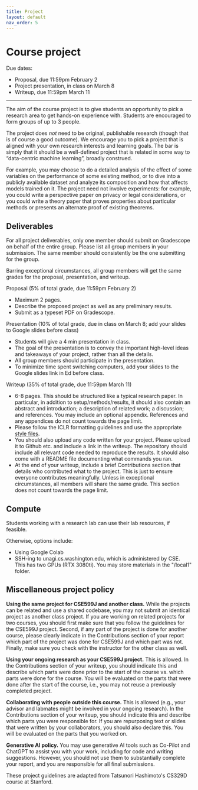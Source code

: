 ```yaml
---
title: Project
layout: default
nav_order: 5
---
```


# Course project 

Due dates:
- Proposal, due 11:59pm February 2
- Project presentation, in class on March 8
- Writeup, due 11:59pm March 11

* * *

The aim of the course project is to give students an opportunity to pick a research area to get hands-on experience with. Students are encouraged to form groups of up to 3 people.

The project does *not* need to be original, publishable research (though that is of course a good outcome). We encourage you to pick a project that is aligned with your own research interests and learning goals. The bar is simply that it should be a well-defined project that is related in some way to “data-centric machine learning”, broadly construed. 

For example, you may choose to do a detailed analysis of the effect of some variables on the performance of some existing method, or to dive into a publicly available dataset and analyze its composition and how that affects models trained on it. The project need not involve experiments: for example, you could write a perspective paper on privacy or legal considerations, or you could write a theory paper that proves properties about particular methods or presents an alternate proof of existing theorems.


## Deliverables

For all project deliverables, only one member should submit on Gradescope on behalf of the entire group. Please list all group members in your submission. The same member should consistently be the one submitting for the group.

Barring exceptional circumstances, all group members will get the same grades for the proposal, presentation, and writeup.

Proposal (5% of total grade, due 11:59pm February 2)
- Maximum 2 pages. 
- Describe the proposed project as well as any preliminary results.
- Submit as a typeset PDF on Gradescope. 

Presentation (10% of total grade, due in class on March 8; add your slides to Google slides before class)
- Students will give a 4 min presentation in class.
- The goal of the presentation is to convey the important high-level ideas and takeaways of your project, rather than all the details.
- All group members should participate in the presentation.
- To minimize time spent switching computers, add your slides to the Google slides link in Ed before class.

Writeup (35% of total grade, due 11:59pm March 11)
- 6-8 pages. This should be structured like a typical research paper. In particular, in addition to setup/methods/results, it should also contain an abstract and introduction; a description of related work; a discussion; and references. You may include an optional appendix. References and any appendices do not count towards the page limit.
- Please follow the ICLR formatting guidelines and use the appropriate [style files](https://github.com/ICLR/Master-Template/raw/master/iclr2023.zip).
- You should also upload any code written for your project. Please upload it to Github etc. and include a link in the writeup. The repository should include all relevant code needed to reproduce the results. It should also come with a README file documenting what commands you ran.
- At the end of your writeup, include a brief Contributions section that details who contributed what to the project. This is just to ensure everyone contributes meaningfully. Unless in exceptional circumstances, all members will share the same grade. This section does not count towards the page limit.


## Compute

Students working with a research lab can use their lab resources, if feasible.

Otherwise, options include:
- Using Google Colab
- SSH-ing to unagi.cs.washington.edu, which is administered by CSE. This has two GPUs (RTX 3080ti). You may store materials in the "/local1" folder.



## Miscellaneous project policy

**Using the same project for CSE599J and another class.** While the projects can be related and use a shared codebase, you may not submit an identical project as another class project. If you are working on related projects for two courses, you should first make sure that you follow the guidelines for the CSE599J project. Second, if any part of the project is done for another course, please clearly indicate in the Contributions section of your report which part of the project was done for CSE599J and which part was not. Finally, make sure you check with the instructor for the other class as well. 

**Using your ongoing research as your CSE599J project.** This is allowed. In the Contributions section of your writeup, you should indicate this and describe which parts were done prior to the start of the course vs. which parts were done for the course. You will be evaluated on the parts that were done after the start of the course, i.e., you may not reuse a previously completed project. 

**Collaborating with people outside this course.** This is allowed (e.g., your advisor and labmates might be involved in your ongoing research). In the Contributions section of your writeup, you should indicate this and describe which parts you were responsible for. If you are repurposing text or slides that were written by your collaborators, you should also declare this. You will be evaluated on the parts that you worked on.

**Generative AI policy.** You may use generative AI tools such as Co-Pilot and ChatGPT to assist you with your work, including for code and writing suggestions. However, you should not use them to substantially complete your report, and you are responsible for all final submissions.


These project guidelines are adapted from Tatsunori Hashimoto's CS329D course at Stanford.
